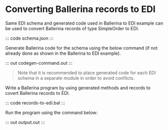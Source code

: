 # Converting Ballerina records to EDI

Same EDI schema and generated code used in Ballerina to EDI example can be used to convert Ballerina records of type SimpleOrder to EDI.

::: code schema.json :::

Generate Ballerina code for the schema using the below command (if not already done as shown in the Ballerina to EDI example).

::: out codegen-command.out :::

>Note that it is recommended to place generated code for each EDI schema in a separate module in order to avoid conflicts.

Write a Ballerina program by using generated methods and records to covert Ballerina records to EDI.

::: code records-to-edi.bal :::

Run the program using the command below:

::: out output.out :::




